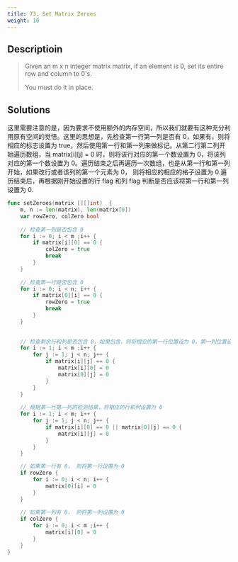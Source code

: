 ```yaml
---
title: 73. Set Matrix Zeroes
weight: 10
---
```


## Descriptioin

> Given an m x n integer matrix matrix, if an element is 0, set its entire row and column to 0's.
> 
> You must do it in place.


## Solutions

这里需要注意的是，因为要求不使用额外的内存空间，所以我们就要有这种充分利用原有空间的觉悟。这里的思想是，先检查第一行第一列是否有 0，如果有，则将相应的标志设置为 true，然后使用第一行和第一列来做标记。从第二行第二列开始遍历数组，当 matrix[i][j] = 0 时，则将该行对应的第一个数设置为 0，将该列对应的第一个数设置为 0。遍历结束之后再遍历一次数组，也是从第一行和第一列开始，如果改行或者该列的第一个元素为 0， 则将相应的相应的格子设置为 0.遍历结束后，再根据刚开始设置的行 flag 和列 flag 判断是否应该将第一行和第一列设置为 0.

```go
func setZeroes(matrix [][]int)  {
    m, n := len(matrix), len(matrix[0])
    var rowZero, colZero bool
    
    // 检查第一列是否包含 0
    for i := 0; i < m ;i++ {
        if matrix[i][0] == 0 {
            colZero = true
            break
        }
    }
    
    // 检查第一行是否包含 0
    for i := 0; i < n; i++ {
        if matrix[0][i] == 0 {
            rowZero = true
            break
        }
    }
    
    
    // 检查剩余行和列是否包含 0，如果包含，则将相应的第一行位置设为 0，第一列位置设为 0
    for i := 1; i < m ;i++ {
        for j := 1; j < n; j++ {
            if matrix[i][j] == 0 {
                matrix[i][0] = 0
                matrix[0][j] = 0
            }
        }
    }
    
    // 根据第一行第一列的检测结果，将相应的行和列设置为 0
    for i := 1; i < m; i++ {
        for j := 1; j < n; j++ {
            if matrix[i][0] == 0 || matrix[0][j] == 0 {
                matrix[i][j] = 0
            }
        }
    }

    // 如果第一行有 0， 则将第一行设置为 0
    if rowZero {
        for i := 0; i < n; i++ {
            matrix[0][i] = 0
        }
    }
    
    // 如果第一列有 0， 则将第一列设置为 0
    if colZero {
        for i := 0; i < m ;i++ {
            matrix[i][0] = 0
        }
    }
}
```

